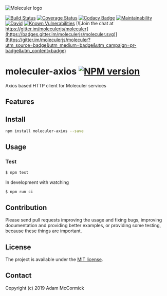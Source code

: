![Moleculer logo](http://moleculer.services/images/banner.png)

[![Build Status](https://travis-ci.org/adam-mccormick/moleculer-axios.svg?branch=master)](https://travis-ci.org/adam-mccormick/moleculer-axios)
[![Coverage Status](https://coveralls.io/repos/github/adam-mccormick/moleculer-axios/badge.svg?branch=master)](https://coveralls.io/github/adam-mccormick/moleculer-axios?branch=master)
[![Codacy Badge](https://api.codacy.com/project/badge/Grade/e36f4d039e324cc39a1c3d0e18822778)](https://www.codacy.com/app/adam-mccormick/moleculer-axios?utm_source=github.com&amp;utm_medium=referral&amp;utm_content=adam-mccormick/moleculer-axios&amp;utm_campaign=Badge_Grade)
[![Maintainability](https://api.codeclimate.com/v1/badges/38b8d503c7f3286692b6/maintainability)](https://codeclimate.com/github/adam-mccormick/moleculer-axios/maintainability)[![David](https://david-dm.org/adam-mccormick/moleculer-axios.svg)](https://david-dm.org/adam-mccormick/moleculer-axios)
[![Known Vulnerabilities](https://snyk.io/test/github/adam-mccormick/moleculer-axios/badge.svg)](https://snyk.io/test/github/adam-mccormick/moleculer-axios)
[![Join the chat at https://gitter.im/moleculerjs/moleculer](https://badges.gitter.im/moleculerjs/moleculer.svg)](https://gitter.im/moleculerjs/moleculer?utm_source=badge&utm_medium=badge&utm_campaign=pr-badge&utm_content=badge)

# moleculer-axios [![NPM version](https://img.shields.io/npm/v/moleculer-axios.svg)](https://www.npmjs.com/package/moleculer-axios)

Axios based HTTP client for Moleculer services

## Features

## Install
```bash
npm install moleculer-axios --save
```

## Usage

### Test
```bash
$ npm test
```

In development with watching

```bash
$ npm run ci
```

## Contribution
Please send pull requests improving the usage and fixing bugs, improving documentation and providing better examples, or providing some testing, because these things are important.

## License
The project is available under the [MIT license](https://tldrlegal.com/license/mit-license).

## Contact
Copyright (c) 2019 Adam McCormick
